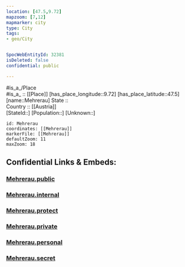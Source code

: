 ```yaml
---
location: [47.5,9.72] 
mapzoom: [7,12] 
mapmarker: city 
type: City
tags:
- geo/City


SpocWebEntityId: 32381
isDeleted: false
confidential: public

---
```

#is_a_/Place  
#is_a_ :: [[Place]] 
[has_place_longitude::9.72] 
[has_place_latitude::47.5] 
[name::Mehrerau] 
State ::  
Country :: [[Austria]]  
[StateId::] 
[Population::] 
[Unknown::] 


```leaflet
id: Mehrerau
coordinates: [[Mehrerau]] 
markerFile: [[Mehrerau]] 
defaultZoom: 11 
maxZoom: 18
```


## Confidential Links & Embeds: 

### [Mehrerau.public](/_public/\Earth\Continent\Europe\Europe~Central\Austria\Austrias_States\Vorarlberg\CityMehrerau.public.md) 

### [Mehrerau.internal](/_internal/\Earth\Continent\Europe\Europe~Central\Austria\Austrias_States\Vorarlberg\CityMehrerau.internal.md) 

### [Mehrerau.protect](/_protect/\Earth\Continent\Europe\Europe~Central\Austria\Austrias_States\Vorarlberg\CityMehrerau.protect.md) 

### [Mehrerau.private](/_private/\Earth\Continent\Europe\Europe~Central\Austria\Austrias_States\Vorarlberg\CityMehrerau.private.md) 

### [Mehrerau.personal](/_personal/\Earth\Continent\Europe\Europe~Central\Austria\Austrias_States\Vorarlberg\CityMehrerau.personal.md) 

### [Mehrerau.secret](/_secret/\Earth\Continent\Europe\Europe~Central\Austria\Austrias_States\Vorarlberg\CityMehrerau.secret.md)

